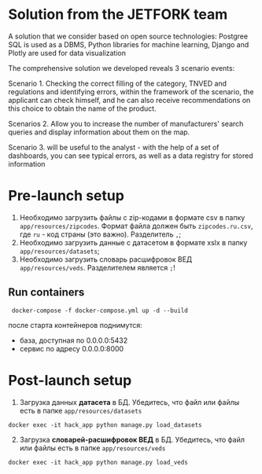 # Solution from the JETFORK team

A solution that we consider based on open source technologies: Postgree SQL is used as a DBMS, Python libraries for machine learning, Django and Plotly are used for data visualization 


The comprehensive solution we developed reveals 3 scenario events:

Scenario 1. Checking the correct filling of the category, TNVED and regulations and identifying errors, within the framework of the scenario, the applicant can check himself, and he can also receive recommendations on this choice to obtain the name of the product.

Scenarios 2. Allow you to increase the number of manufacturers' search queries and display information about them on the map.

Scenario 3. will be useful to the analyst - with the help of a set of dashboards, you can see typical errors, as well as a data registry for stored information


# Pre-launch setup
1. Необходимо загрузить файлы с zip-кодами в формате csv в папку `app/resources/zipcodes`. Формат файла должен быть `zipcodes.ru.csv`, где `ru` - код страны (это важно). Разделитель `,`;
2. Необходимо загрузить данные с датасетом в формате xslx в папку `app/resources/datasets`;
2. Необходимо загрузить словарь расшифровок ВЕД `app/resources/veds`. Разделителем является `;`!


## Run containers
```shell
 docker-compose -f docker-compose.yml up -d --build
```
после старта контейнеров поднимутся:
* база, доступная по 0.0.0.0:5432
* сервис по адресу 0.0.0.0:8000


# Post-launch setup
1. Загрузка данных **датасета** в БД. Убедитесь, что файл или файлы есть в папке `app/resources/datasets`
```shell
docker exec -it hack_app python manage.py load_datasets
```

2. Загрузка **словарей-расшифровок ВЕД** в БД. Убедитесь, что файл или файлы есть в папке `app/resources/veds`
```shell
docker exec -it hack_app python manage.py load_veds
```

